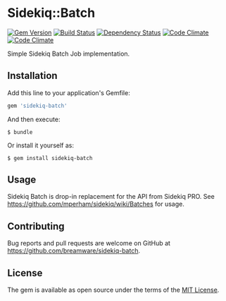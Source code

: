 [gem]: https://rubygems.org/gems/sidekiq-batch
[travis]: https://travis-ci.org/breamware/sidekiq-batch
[gemnasium]: https://gemnasium.com/breamware/sidekiq-batch
[codeclimate]: https://codeclimate.com/github/breamware/sidekiq-batch

# Sidekiq::Batch

[![Gem Version](https://badge.fury.io/rb/sidekiq-batch.svg)][gem]
[![Build Status](https://travis-ci.org/breamware/sidekiq-batch.svg?branch=master)][travis]
[![Dependency Status](https://gemnasium.com/breamware/sidekiq-batch.svg)][gemnasium]
[![Code Climate](https://codeclimate.com/github/breamware/sidekiq-batch/badges/gpa.svg)][codeclimate]
[![Code Climate](https://codeclimate.com/github/breamware/sidekiq-batch/badges/issue_count.svg)][codeclimate]

Simple Sidekiq Batch Job implementation.

## Installation

Add this line to your application's Gemfile:

```ruby
gem 'sidekiq-batch'
```

And then execute:

    $ bundle

Or install it yourself as:

    $ gem install sidekiq-batch

## Usage

Sidekiq Batch is drop-in replacement for the API from Sidekiq PRO. See https://github.com/mperham/sidekiq/wiki/Batches for usage.

## Contributing

Bug reports and pull requests are welcome on GitHub at https://github.com/breamware/sidekiq-batch.


## License

The gem is available as open source under the terms of the [MIT License](http://opensource.org/licenses/MIT).
